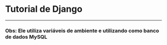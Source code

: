 <h1>Tutorial de Django</h1>

---

<h3>Obs: Ele utiliza variáveis de ambiente e utilizando como banco de dados MySQL</h3>
